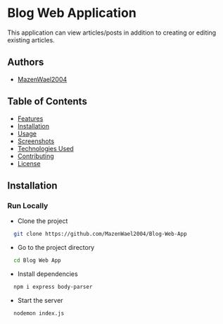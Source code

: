 
# Blog Web Application

This application can view articles/posts in addition to creating or editing existing articles.

## Authors

- [MazenWael2004](https://www.github.com/MazenWael2004)

## Table of Contents
- [Features](#features)
- [Installation](#installation)
- [Usage](#usage)
- [Screenshots](#screenshots)
- [Technologies Used](#technologies-used)
- [Contributing](#contributing)
- [License](#license)

## Installation

 ### Run Locally

- Clone the project

```bash
  git clone https://github.com/MazenWael2004/Blog-Web-App
```

- Go to the project directory

```bash
  cd Blog Web App
```

- Install dependencies

```bash
  npm i express body-parser
```

- Start the server

```bash
  nodemon index.js
```

